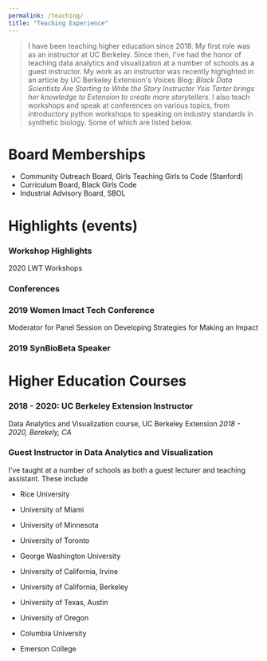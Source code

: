 ```yaml
---
permalink: /teaching/
title: "Teaching Experience"
---
```


> I have been teaching higher education since 2018. My first role was as an instructor at UC Berkeley. Since then, I've had the honor of teaching data analytics and visualization at a number of schools as a guest instructor. My work as an instructor was recently highighted in an article by UC Berkeley Extension's Voices Blog:  *Black Data Scientists Are Starting to Write the Story* _Instructor Ysis Tarter brings her knowledge to Extension to create more storytellers_. I also teach workshops and speak at conferences on various topics, from introductory python workshops to speaking on industry standards in synthetic biology. Some of which are listed below.

# Board Memberships

* Community Outreach Board, Girls Teaching Girls to Code (Stanford)
* Curriculum Board, Black Girls Code
* Industrial Advisory Board, SBOL


# Highlights (events)
### Workshop Highlights

2020 LWT Workshops

### Conferences

### 2019 Women Imact Tech Conference
Moderator for Panel Session on Developing Strategies for Making an Impact


### 2019 SynBioBeta Speaker


# Higher Education Courses

### 2018 - 2020: UC Berkeley Extension Instructor
Data Analytics and Visualization course, UC Berkeley Extension
 _2018 - 2020, Berekely, CA_

### Guest Instructor in Data Analytics and Visualization 
I've taught at a number of schools as both a guest lecturer and teaching assistant. These include
* Rice University

* University of Miami

* University of Minnesota

* University of Toronto

* George Washington University

* University of California, Irvine

* University of California, Berkeley

* University of Texas, Austin

* University of Oregon

* Columbia University

* Emerson College
